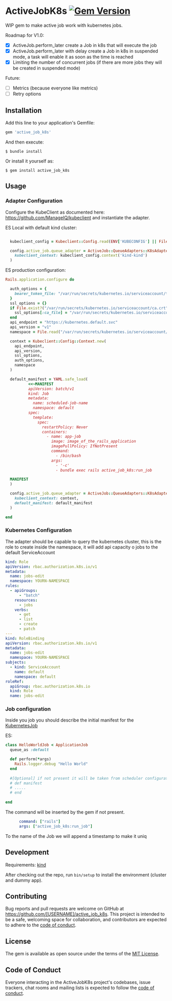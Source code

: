 # ActiveJobK8s [![Gem Version](https://badge.fury.io/rb/active_job_k8s.svg)](https://badge.fury.io/rb/active_job_k8s)

WIP gem to make active job work with kubernetes jobs.

Roadmap for V1.0:
- [x] ActiveJob.perform_later create a Job in k8s that will execute the job
- [x] ActiveJob.perform_later with delay create a Job in k8s in suspended mode, 
      a task will enable it as soon as the time is reached
- [x] Limiting the number of concurrent jobs (if there are more jobs they will be created in suspended mode)

Future:
- [ ] Metrics (because everyone like metrics)
- [ ] Retry options

## Installation

Add this line to your application's Gemfile:

```ruby
gem 'active_job_k8s'
```

And then execute:

    $ bundle install

Or install it yourself as:

    $ gem install active_job_k8s

## Usage

### Adapter Configuration
Configure the KubeClient as documented here: https://github.com/ManageIQ/kubeclient and instantiate the adapter.

ES Local with default kind cluster:
```ruby

  kubeclient_config = Kubeclient::Config.read(ENV['KUBECONFIG'] || File.join(Dir.home, '/.kube/config'))

  config.active_job.queue_adapter = ActiveJob::QueueAdapters::K8sAdapter.new(
    kubeclient_context: kubeclient_config.context('kind-kind')
  )

```
ES production configuration:
```ruby
Rails.application.configure do

  auth_options = {
    bearer_token_file: "/var/run/secrets/kubernetes.io/serviceaccount/token"
  }
  ssl_options = {}
  if File.exist?("/var/run/secrets/kubernetes.io/serviceaccount/ca.crt")
    ssl_options[:ca_file] = "/var/run/secrets/kubernetes.io/serviceaccount/ca.crt"
  end
  api_endpoint = "https://kubernetes.default.svc"
  api_version = "v1"
  namespace = File.read("/var/run/secrets/kubernetes.io/serviceaccount/namespace")

  context = Kubeclient::Config::Context.new(
    api_endpoint,
    api_version,
    ssl_options,
    auth_options,
    namespace
  )

  default_manifest = YAML.safe_load(
          <<~MANIFEST
          apiVersion: batch/v1
          kind: Job
          metadata:
            name: scheduled-job-name
            namespace: default
          spec:
            template:
              spec:
                restartPolicy: Never
                containers:
                  - name: app-job
                    image: image_of_the_rails_application
                    imagePullPolicy: IfNotPresent
                    command:
                      - /bin/bash
                    args:
                      - '-c'
                      - bundle exec rails active_job_k8s:run_job

  MANIFEST
  )

  config.active_job.queue_adapter = ActiveJob::QueueAdapters::K8sAdapter.new(
    kubeclient_context: context,
    default_manifest: default_manifest
  )

end
```

### Kubernetes Configuration

The adapter should be capable to query the kubernetes cluster, this is the role to create inside the namespace, it will
add api capacity o jobs to the default ServiceAccount

```yaml
kind: Role
apiVersion: rbac.authorization.k8s.io/v1
metadata:
  name: jobs-edit
  namespace: YOURN-NAMESPACE
rules:
  - apiGroups:
      - "batch"
    resources:
      - jobs
    verbs:
      - get
      - list
      - create
      - patch
---
kind: RoleBinding
apiVersion: rbac.authorization.k8s.io/v1
metadata:
  name: jobs-edit
  namespace: YOURN-NAMESPACE
subjects:
  - kind: ServiceAccount
    name: default
    namespace: default
roleRef:
  apiGroup: rbac.authorization.k8s.io
  kind: Role
  name: jobs-edit
```

### Job configuration

Inside you job you should describe the initial manifest for the [KubernetesJob](https://kubernetes.io/docs/concepts/workloads/controllers/job/)

ES:
```ruby
class HelloWorldJob < ApplicationJob
  queue_as :default

  def perform(*args)
    Rails.logger.debug "Hello World"
  end
      
  #[Optional] if not present it will be taken from scheduler configuration
  # def manifest
  # .....
  # end 
      
end
```

The command will be inserted by the gem if not present.
```yaml
      command: ["rails"]
      args: ["active_job_k8s:run_job"]
```
To the name of the Job we will append a timestamp to make it uniq

## Development

Requirements: [kind](https://kind.sigs.k8s.io/)

After checking out the repo, run `bin/setup` to install the environment (cluster and dummy app). 

## Contributing

Bug reports and pull requests are welcome on GitHub at https://github.com/[USERNAME]/active_job_k8s. This project is
intended to be a safe, welcoming space for collaboration, and contributors are expected to adhere to
the [code of conduct](https://github.com/oniram88/active_job_k8s/blob/master/CODE_OF_CONDUCT.md).

## License

The gem is available as open source under the terms of the [MIT License](https://opensource.org/licenses/MIT).

## Code of Conduct

Everyone interacting in the ActiveJobK8s project's codebases, issue trackers, chat rooms and mailing lists is expected
to follow the [code of conduct](https://github.com/[USERNAME]/active_job_k8s/blob/master/CODE_OF_CONDUCT.md).
